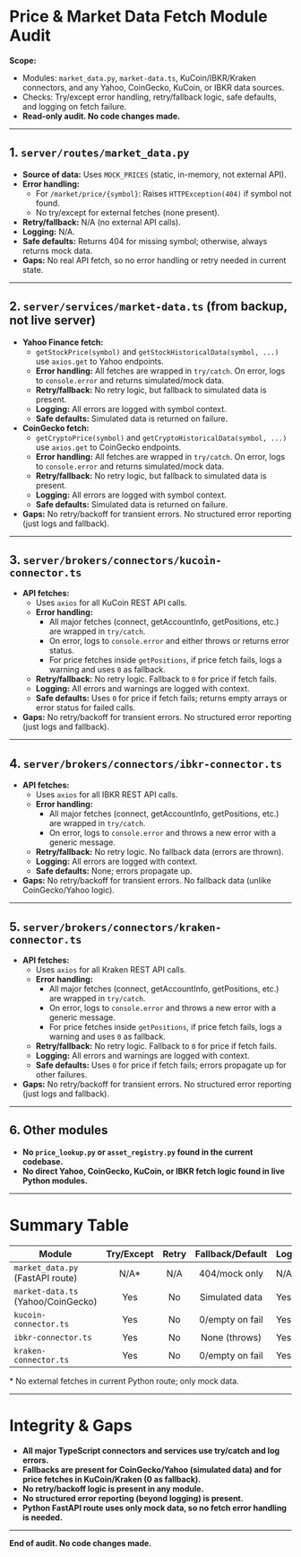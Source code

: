 # Price & Market Data Fetch Module Audit

**Scope:**
- Modules: `market_data.py`, `market-data.ts`, KuCoin/IBKR/Kraken connectors, and any Yahoo, CoinGecko, KuCoin, or IBKR data sources.
- Checks: Try/except error handling, retry/fallback logic, safe defaults, and logging on fetch failure.
- **Read-only audit. No code changes made.**

---

## 1. `server/routes/market_data.py`
- **Source of data:** Uses `MOCK_PRICES` (static, in-memory, not external API).
- **Error handling:**
  - For `/market/price/{symbol}`: Raises `HTTPException(404)` if symbol not found.
  - No try/except for external fetches (none present).
- **Retry/fallback:** N/A (no external API calls).
- **Logging:** N/A.
- **Safe defaults:** Returns 404 for missing symbol; otherwise, always returns mock data.
- **Gaps:** No real API fetch, so no error handling or retry needed in current state.

---

## 2. `server/services/market-data.ts` (from backup, not live server)
- **Yahoo Finance fetch:**
  - `getStockPrice(symbol)` and `getStockHistoricalData(symbol, ...)` use `axios.get` to Yahoo endpoints.
  - **Error handling:** All fetches are wrapped in `try/catch`. On error, logs to `console.error` and returns simulated/mock data.
  - **Retry/fallback:** No retry logic, but fallback to simulated data is present.
  - **Logging:** All errors are logged with symbol context.
  - **Safe defaults:** Simulated data is returned on failure.
- **CoinGecko fetch:**
  - `getCryptoPrice(symbol)` and `getCryptoHistoricalData(symbol, ...)` use `axios.get` to CoinGecko endpoints.
  - **Error handling:** All fetches are wrapped in `try/catch`. On error, logs to `console.error` and returns simulated/mock data.
  - **Retry/fallback:** No retry logic, but fallback to simulated data is present.
  - **Logging:** All errors are logged with symbol context.
  - **Safe defaults:** Simulated data is returned on failure.
- **Gaps:** No retry/backoff for transient errors. No structured error reporting (just logs and fallback).

---

## 3. `server/brokers/connectors/kucoin-connector.ts`
- **API fetches:**
  - Uses `axios` for all KuCoin REST API calls.
  - **Error handling:**
    - All major fetches (connect, getAccountInfo, getPositions, etc.) are wrapped in `try/catch`.
    - On error, logs to `console.error` and either throws or returns error status.
    - For price fetches inside `getPositions`, if price fetch fails, logs a warning and uses `0` as fallback.
  - **Retry/fallback:** No retry logic. Fallback to `0` for price if fetch fails.
  - **Logging:** All errors and warnings are logged with context.
  - **Safe defaults:** Uses `0` for price if fetch fails; returns empty arrays or error status for failed calls.
- **Gaps:** No retry/backoff for transient errors. No structured error reporting (just logs and fallback).

---

## 4. `server/brokers/connectors/ibkr-connector.ts`
- **API fetches:**
  - Uses `axios` for all IBKR REST API calls.
  - **Error handling:**
    - All major fetches (connect, getAccountInfo, getPositions, etc.) are wrapped in `try/catch`.
    - On error, logs to `console.error` and throws a new error with a generic message.
  - **Retry/fallback:** No retry logic. No fallback data (errors are thrown).
  - **Logging:** All errors are logged with context.
  - **Safe defaults:** None; errors propagate up.
- **Gaps:** No retry/backoff for transient errors. No fallback data (unlike CoinGecko/Yahoo logic).

---

## 5. `server/brokers/connectors/kraken-connector.ts`
- **API fetches:**
  - Uses `axios` for all Kraken REST API calls.
  - **Error handling:**
    - All major fetches (connect, getAccountInfo, getPositions, etc.) are wrapped in `try/catch`.
    - On error, logs to `console.error` and throws a new error with a generic message.
    - For price fetches inside `getPositions`, if price fetch fails, logs a warning and uses `0` as fallback.
  - **Retry/fallback:** No retry logic. Fallback to `0` for price if fetch fails.
  - **Logging:** All errors and warnings are logged with context.
  - **Safe defaults:** Uses `0` for price if fetch fails; errors propagate up for other failures.
- **Gaps:** No retry/backoff for transient errors. No structured error reporting (just logs and fallback).

---

## 6. Other modules
- **No `price_lookup.py` or `asset_registry.py` found in the current codebase.**
- **No direct Yahoo, CoinGecko, KuCoin, or IBKR fetch logic found in live Python modules.**

---

# Summary Table
| Module                                 | Try/Except | Retry | Fallback/Default | Logging         |
|-----------------------------------------|:----------:|:-----:|:----------------:|:---------------|
| `market_data.py` (FastAPI route)        |   N/A*     |  N/A  | 404/mock only    | N/A            |
| `market-data.ts` (Yahoo/CoinGecko)     |   Yes      |  No   | Simulated data   | Yes            |
| `kucoin-connector.ts`                  |   Yes      |  No   | 0/empty on fail  | Yes            |
| `ibkr-connector.ts`                    |   Yes      |  No   | None (throws)    | Yes            |
| `kraken-connector.ts`                  |   Yes      |  No   | 0/empty on fail  | Yes            |

\* No external fetches in current Python route; only mock data.

---

# Integrity & Gaps
- **All major TypeScript connectors and services use try/catch and log errors.**
- **Fallbacks are present for CoinGecko/Yahoo (simulated data) and for price fetches in KuCoin/Kraken (0 as fallback).**
- **No retry/backoff logic is present in any module.**
- **No structured error reporting (beyond logging) is present.**
- **Python FastAPI route uses only mock data, so no fetch error handling is needed.**

---

**End of audit. No code changes made.** 